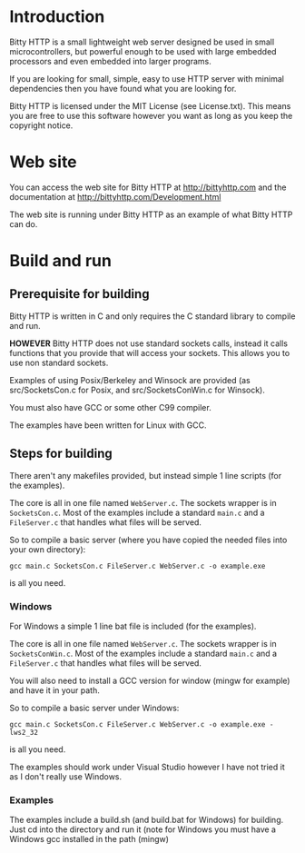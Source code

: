 # Introduction

Bitty HTTP is a small lightweight web server designed be used in small microcontrollers, but powerful enough to be used with large embedded processors and even embedded into larger programs.

If you are looking for small, simple, easy to use HTTP server with minimal dependencies then you have found what you are looking for.

Bitty HTTP is licensed under the MIT License (see License.txt). This means you are free to use this software however you want as long as you keep the copyright notice.

# Web site

You can access the web site for Bitty HTTP at http://bittyhttp.com and the documentation at http://bittyhttp.com/Development.html

The web site is running under Bitty HTTP as an example of what Bitty HTTP can do.

# Build and run

## Prerequisite for building

Bitty HTTP is written in C and only requires the C standard library to compile and run.

**HOWEVER** Bitty HTTP does not use standard sockets calls, instead it calls functions that you provide that will
access your sockets.  This allows you to use non standard sockets.

Examples of using Posix/Berkeley and Winsock are provided (as src/SocketsCon.c for Posix, and src/SocketsConWin.c for Winsock).

You must also have GCC or some other C99 compiler.

The examples have been written for Linux with GCC.

## Steps for building

There aren't any makefiles provided, but instead simple 1 line scripts (for the examples).

The core is all in one file named `WebServer.c`.  The sockets wrapper is in `SocketsCon.c`.  Most of the examples include a standard `main.c` and a `FileServer.c` that handles what files will be served.

So to compile a basic server (where you have copied the needed files into your own directory):

`gcc main.c SocketsCon.c FileServer.c WebServer.c -o example.exe`

is all you need.

### Windows
For Windows a simple 1 line bat file is included (for the examples).

The core is all in one file named `WebServer.c`.  The sockets wrapper is in `SocketsConWin.c`.  Most of the examples include a standard `main.c` and a `FileServer.c` that handles what files will be served.

You will also need to install a GCC version for window (mingw for example) and have it in your path.

So to compile a basic server under Windows:

`gcc main.c SocketsCon.c FileServer.c WebServer.c -o example.exe -lws2_32`

is all you need.

The examples should work under Visual Studio however I have not tried it as I don't really use Windows.

### Examples
The examples include a build.sh (and build.bat for Windows) for building.  Just cd into the directory and run it (note for Windows you must have a Windows gcc installed in the path (mingw)
